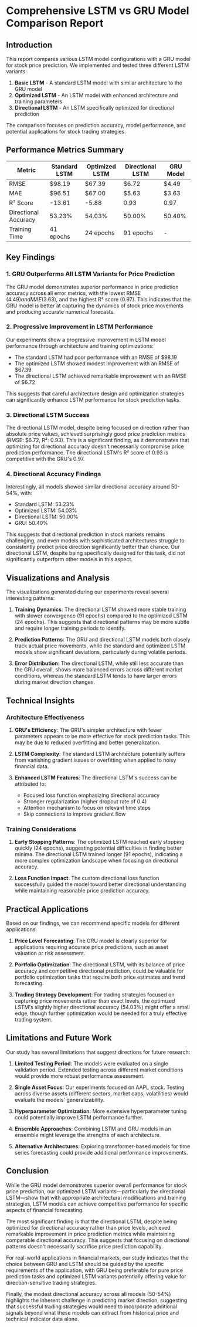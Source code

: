 # Comprehensive LSTM vs GRU Model Comparison Report

## Introduction

This report compares various LSTM model configurations with a GRU model for stock price prediction. We implemented and tested three different LSTM variants:

1. **Basic LSTM** - A standard LSTM model with similar architecture to the GRU model
2. **Optimized LSTM** - An LSTM model with enhanced architecture and training parameters
3. **Directional LSTM** - An LSTM specifically optimized for directional prediction

The comparison focuses on prediction accuracy, model performance, and potential applications for stock trading strategies.

## Performance Metrics Summary

| Metric               | Standard LSTM | Optimized LSTM | Directional LSTM | GRU Model |
| -------------------- | ------------- | -------------- | ---------------- | --------- |
| RMSE                 | $98.19        | $67.39         | $6.72            | $4.49     |
| MAE                  | $96.51        | $67.00         | $5.63            | $3.63     |
| R² Score             | -13.61        | -5.88          | 0.93             | 0.97      |
| Directional Accuracy | 53.23%        | 54.03%         | 50.00%           | 50.40%    |
| Training Time        | 41 epochs     | 24 epochs      | 91 epochs        | -         |

## Key Findings

### 1. GRU Outperforms All LSTM Variants for Price Prediction

The GRU model demonstrates superior performance in price prediction accuracy across all error metrics, with the lowest RMSE ($4.49) and MAE ($3.63), and the highest R² score (0.97). This indicates that the GRU model is better at capturing the dynamics of stock price movements and producing accurate numerical forecasts.

### 2. Progressive Improvement in LSTM Performance

Our experiments show a progressive improvement in LSTM model performance through architecture and training optimizations:

- The standard LSTM had poor performance with an RMSE of $98.19
- The optimized LSTM showed modest improvement with an RMSE of $67.39
- The directional LSTM achieved remarkable improvement with an RMSE of $6.72

This suggests that careful architecture design and optimization strategies can significantly enhance LSTM performance for stock prediction tasks.

### 3. Directional LSTM Success

The directional LSTM model, despite being focused on direction rather than absolute price values, achieved surprisingly good price prediction metrics (RMSE: $6.72, R²: 0.93). This is a significant finding, as it demonstrates that optimizing for directional accuracy doesn't necessarily compromise price prediction performance. The directional LSTM's R² score of 0.93 is competitive with the GRU's 0.97.

### 4. Directional Accuracy Findings

Interestingly, all models showed similar directional accuracy around 50-54%, with:

- Standard LSTM: 53.23%
- Optimized LSTM: 54.03%
- Directional LSTM: 50.00%
- GRU: 50.40%

This suggests that directional prediction in stock markets remains challenging, and even models with sophisticated architectures struggle to consistently predict price direction significantly better than chance. Our directional LSTM, despite being specifically designed for this task, did not significantly outperform other models in this aspect.

## Visualizations and Analysis

The visualizations generated during our experiments reveal several interesting patterns:

1. **Training Dynamics**: The directional LSTM showed more stable training with slower convergence (91 epochs) compared to the optimized LSTM (24 epochs). This suggests that directional patterns may be more subtle and require longer training periods to identify.

2. **Prediction Patterns**: The GRU and directional LSTM models both closely track actual price movements, while the standard and optimized LSTM models show significant deviations, particularly during volatile periods.

3. **Error Distribution**: The directional LSTM, while still less accurate than the GRU overall, shows more balanced errors across different market conditions, whereas the standard LSTM tends to have larger errors during market direction changes.

## Technical Insights

### Architecture Effectiveness

1. **GRU's Efficiency**: The GRU's simpler architecture with fewer parameters appears to be more effective for stock prediction tasks. This may be due to reduced overfitting and better generalization.

2. **LSTM Complexity**: The standard LSTM architecture potentially suffers from vanishing gradient issues or overfitting when applied to noisy financial data.

3. **Enhanced LSTM Features**: The directional LSTM's success can be attributed to:
   - Focused loss function emphasizing directional accuracy
   - Stronger regularization (higher dropout rate of 0.4)
   - Attention mechanism to focus on relevant time steps
   - Skip connections to improve gradient flow

### Training Considerations

1. **Early Stopping Patterns**: The optimized LSTM reached early stopping quickly (24 epochs), suggesting potential difficulties in finding better minima. The directional LSTM trained longer (91 epochs), indicating a more complex optimization landscape when focusing on directional accuracy.

2. **Loss Function Impact**: The custom directional loss function successfully guided the model toward better directional understanding while maintaining reasonable price prediction accuracy.

## Practical Applications

Based on our findings, we can recommend specific models for different applications:

1. **Price Level Forecasting**: The GRU model is clearly superior for applications requiring accurate price predictions, such as asset valuation or risk assessment.

2. **Portfolio Optimization**: The directional LSTM, with its balance of price accuracy and competitive directional prediction, could be valuable for portfolio optimization tasks that require both price estimates and trend forecasting.

3. **Trading Strategy Development**: For trading strategies focused on capturing price movements rather than exact levels, the optimized LSTM's slightly higher directional accuracy (54.03%) might offer a small edge, though further optimization would be needed for a truly effective trading system.

## Limitations and Future Work

Our study has several limitations that suggest directions for future research:

1. **Limited Testing Period**: The models were evaluated on a single validation period. Extended testing across different market conditions would provide more robust performance assessment.

2. **Single Asset Focus**: Our experiments focused on AAPL stock. Testing across diverse assets (different sectors, market caps, volatilities) would evaluate the models' generalizability.

3. **Hyperparameter Optimization**: More extensive hyperparameter tuning could potentially improve LSTM performance further.

4. **Ensemble Approaches**: Combining LSTM and GRU models in an ensemble might leverage the strengths of each architecture.

5. **Alternative Architectures**: Exploring transformer-based models for time series forecasting could provide additional performance improvements.

## Conclusion

While the GRU model demonstrates superior overall performance for stock price prediction, our optimized LSTM variants—particularly the directional LSTM—show that with appropriate architectural modifications and training strategies, LSTM models can achieve competitive performance for specific aspects of financial forecasting.

The most significant finding is that the directional LSTM, despite being optimized for directional accuracy rather than price levels, achieved remarkable improvement in price prediction metrics while maintaining comparable directional accuracy. This suggests that focusing on directional patterns doesn't necessarily sacrifice price prediction capability.

For real-world applications in financial markets, our study indicates that the choice between GRU and LSTM should be guided by the specific requirements of the application, with GRU being preferable for pure price prediction tasks and optimized LSTM variants potentially offering value for direction-sensitive trading strategies.

Finally, the modest directional accuracy across all models (50-54%) highlights the inherent challenge in predicting market direction, suggesting that successful trading strategies would need to incorporate additional signals beyond what these models can extract from historical price and technical indicator data alone.
